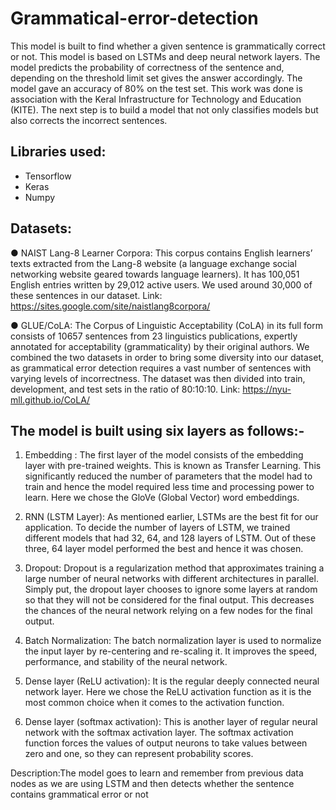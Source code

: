# Grammatical-error-detection
This model is built to find whether a given sentence is grammatically correct or not. This model is based on LSTMs and deep neural network layers. The model predicts
the probability of correctness of the sentence and, depending on the threshold limit set gives the answer accordingly. The model gave an accuracy of 80% on the test set.
This work was done is association with the Keral Infrastructure for Technology and Education (KITE). The next step is to build a model that not only classifies models but also corrects the incorrect sentences.

## Libraries used:
- Tensorflow
- Keras
- Numpy

## Datasets:

● NAIST Lang-8 Learner Corpora:
This corpus contains English learners’ texts extracted from the Lang-8 website (a
language exchange social networking website geared towards language learners). It has
100,051 English entries written by 29,012 active users. We used around 30,000 of these
sentences in our dataset.
Link: https://sites.google.com/site/naistlang8corpora/

● GLUE/CoLA:
The Corpus of Linguistic Acceptability (CoLA) in its full form consists of 10657
sentences from 23 linguistics publications, expertly annotated for acceptability
(grammaticality) by their original authors.
We combined the two datasets in order to bring some diversity into our dataset, as
grammatical error detection requires a vast number of sentences with varying levels of
incorrectness. The dataset was then divided into train, development, and test sets in the
ratio of 80:10:10.
Link: https://nyu-mll.github.io/CoLA/

## The model is built using six layers as follows:-

1. Embedding : The first layer of the model consists of the embedding layer with
pre-trained weights. This is known as Transfer Learning. This significantly reduced the
number of parameters that the model had to train and hence the model required less time
and processing power to learn. Here we chose the GloVe (Global Vector) word
embeddings.

2. RNN (LSTM Layer): As mentioned earlier, LSTMs are the best fit for our application.
To decide the number of layers of LSTM, we trained different models that had 32, 64,
and 128 layers of LSTM. Out of these three, 64 layer model performed the best and hence
it was chosen.

3. Dropout: Dropout is a regularization method that approximates training a large number
of neural networks with different architectures in parallel. Simply put, the dropout layer
chooses to ignore some layers at random so that they will not be considered for the final
output. This decreases the chances of the neural network relying on a few nodes for the
final output.

4. Batch Normalization: The batch normalization layer is used to normalize the input layer
by re-centering and re-scaling it. It improves the speed, performance, and stability of the
neural network.

5. Dense layer (ReLU activation): It is the regular deeply connected neural network layer.
Here we chose the ReLU activation function as it is the most common choice when it
comes to the activation function.

6. Dense layer (softmax activation): This is another layer of regular neural network with
the softmax activation layer. The softmax activation function forces the values of output
neurons to take values between zero and one, so they can represent probability scores.

Description:The model goes to learn and remember from previous data nodes as we are using LSTM
and then detects whether the sentence contains grammatical error or not
